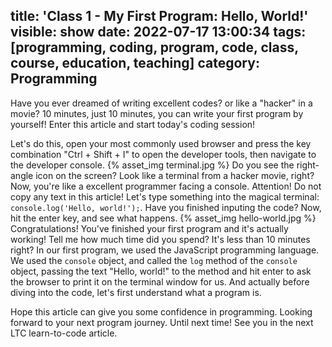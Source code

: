 title: 'Class 1 - My First Program: Hello, World!'
visible: show
date: 2022-07-17 13:00:34
tags: [programming, coding, program, code, class, course, education, teaching]
category: Programming
---
Have you ever dreamed of writing excellent codes? or like a "hacker" in a movie? 10 minutes, just 10 minutes, you can write your first program by yourself! Enter this article and start today's coding session!
<!--more-->
Let's do this, open your most commonly used browser and press the key combination "Ctrl + Shift + I" to open the developer tools, then navigate to the developer console.
{% asset_img terminal.jpg %}
Do you see the right-angle icon on the screen? Look like a terminal from a hacker movie, right? Now, you're like a excellent programmer facing a console. Attention! Do not copy any text in this article! Let's type something into the magical terminal: `console.log('Hello, world!');`. Have you finished inputing the code? Now, hit the enter key, and see what happens.
{% asset_img hello-world.jpg %}
Congratulations! You've finished your first program and it's actually working! Tell me how much time did you spend? It's less than 10 minutes right? In our first program, we used the JavaScript programming language. We used the `console` object, and called the `log` method of the `console` object, passing the text "Hello, world!" to the method and hit enter to ask the browser to print it on the terminal window for us. And actually before diving into the code, let's first understand what a program is.

Hope this article can give you some confidence in programming. Looking forward to your next program journey. Until next time! See you in the next LTC learn-to-code article.